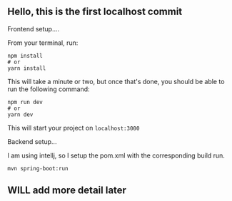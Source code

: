 ## Hello, this is the first localhost commit

Frontend setup....

From your terminal, run:

```
npm install
# or
yarn install
```

This will take a minute or two, but once that's done, you should be able to run the following command:

```
npm run dev
# or
yarn dev
```

This will start your project on `localhost:3000`


Backend setup...

I am using intellj, so I setup the pom.xml with the corresponding build run.
```
mvn spring-boot:run
```


## WILL add more detail later

